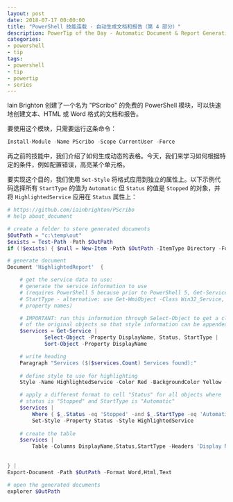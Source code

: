 ```yaml
---
layout: post
date: 2018-07-17 00:00:00
title: "PowerShell 技能连载 - 自动生成文档和报告（第 4 部分）"
description: PowerTip of the Day - Automatic Document & Report Generation (Part 4)
categories:
- powershell
- tip
tags:
- powershell
- tip
- powertip
- series
---
```

Iain Brighton 创建了一个名为 "PScribo" 的免费的 PowerShell 模块，可以快速地创建文本、HTML 或 Word 格式的文档和报告。

要使用这个模块，只需要运行这条命令：

```powershell
Install-Module -Name PScribo -Scope CurrentUser -Force
```

再之前的技能中，我们介绍了如何生成动态的表格。今天，我们来学习如何根据特定的条件，例如配置错误，高亮某个单元格。

要实现这个目的，我们使用 `Set-Style` 将格式应用到独立的属性上。以下示例代码选择所有 `StartType` 的值为 `Automatic` 但 `Status` 的值是 `Stopped` 的对象，并将 `HighlightedService` 应用在 `Status` 属性上：

```powershell
# https://github.com/iainbrighton/PScribo
# help about_document

# create a folder to store generated documents
$OutPath = "c:\temp\out"
$exists = Test-Path -Path $OutPath
if (!$exists) { $null = New-Item -Path $OutPath -ItemType Directory -Force }

# generate document
Document 'HighlightedReport'  {

    # get the service data to use:
    # generate the service information to use
    # (requires PowerShell 5 because prior to PowerShell 5, Get-Service does not supply
    # StartType - alternative: use Get-WmiObject -Class Win32_Service, and adjust
    # property names)

    # IMPORTANT: run this information through Select-Object to get a cloned copy
    # of the original objects so that style information can be appended
    $services = Get-Service | 
            Select-Object -Property DisplayName, Status, StartType | 
            Sort-Object -Property DisplayName

    # write heading
    Paragraph "Services ($($services.Count) Services found):"
    
    # define style to use for highlighting
    Style -Name HighlightedService -Color Red -BackgroundColor Yellow -Bold

    # apply a different format to cell "Status" for all objects where
    # status is "Stopped" and StartType is "Automatic"
    $services | 
        Where { $_.Status -eq 'Stopped' -and $_.StartType -eq 'Automatic'} | 
        Set-Style -Property Status -Style HighlightedService
    
    # create the table    
    $services | 
        Table -Columns DisplayName,Status,StartType -Headers 'Display Name','Status','Startup Type' -Tabs 1
    
    
} | 
Export-Document -Path $OutPath -Format Word,Html,Text

# open the generated documents
explorer $OutPath
```

<!--本文国际来源：[Automatic Document & Report Generation (Part 4)](http://community.idera.com/powershell/powertips/b/tips/posts/automatic-document-report-generation-part-4)-->
